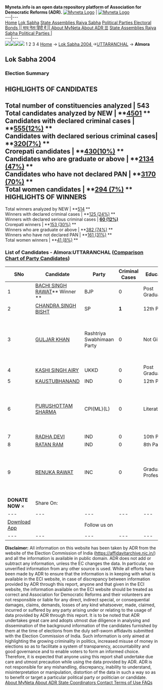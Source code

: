 **Myneta.info is an open data repository platform of Association for Democratic Reforms (ADR).**
[![Myneta Logo](https://www.myneta.info/lib/img/myneta-logo.png)](https://www.myneta.info/) | [![Myneta Logo](https://www.myneta.info/lib/img/adr-logo.png)](https://adrindia.org)  
---|---  
[Home](https://www.myneta.info/) [Lok Sabha](https://www.myneta.info/#ls "Lok Sabha") [ State Assemblies ](https://www.myneta.info/#sa "State Assemblies") [Rajya Sabha](https://www.myneta.info/#rs "Rajya Sabha") [Political Parties ](https://www.myneta.info/party "Political Parties") [ Electoral Bonds ](https://www.myneta.info/electoral_bonds "Electoral Bonds") [ || माय नेता हिंदी में || ](https://translate.google.co.in/translate?prev=hp&hl=en&js=y&u=www.myneta.info&sl=en&tl=hi&history_state0=) [ About MyNeta ](https://adrindia.org/content/about-myneta) [ About ADR ](https://adrindia.org/about-adr/who-we-are) [☰](javascript:void\(0\))
[ State Assemblies ](https://www.myneta.info/#sa "State Assemblies") [ Rajya Sabha ](https://www.myneta.info/#rs "Rajya Sabha") [ Political Parties ](https://www.myneta.info/party "Political Parties")
|   
---|---  
![](https://www.myneta.info/lib/img/banner/banner-1.png)![](https://www.myneta.info/lib/img/banner/banner-2.png)![](https://www.myneta.info/lib/img/banner/banner-3.png)![](https://www.myneta.info/lib/img/banner/banner-4.png)
1  2  3  4 
[Home](https://www.myneta.info/) → [Lok Sabha 2004 ](https://www.myneta.info/loksabha2004/)→[UTTARANCHAL](https://www.myneta.info/loksabha2004/index.php?action=show_constituencies&state_id=28) → **Almora**
### 
## Lok Sabha 2004 
###  Election Summary 
HIGHLIGHTS OF CANDIDATES  
---  
Total number of constituencies analyzed |  543   
Total candidates analyzed by NEW | **[4501](https://www.myneta.info/loksabha2004/index.php?action=summary&subAction=candidates_analyzed&sort=candidate#summary) **  
Candidates with declared criminal cases | **[555(12%)](https://www.myneta.info/loksabha2004/index.php?action=summary&subAction=crime&sort=candidate#summary) **  
Candidates with declared serious criminal cases| **[320(7%)](https://www.myneta.info/loksabha2004/index.php?action=summary&subAction=serious_crime&sort=candidate#summary) **  
Crorepati candidates | **[430(10%)](https://www.myneta.info/loksabha2004/index.php?action=summary&subAction=crorepati&sort=candidate#summary) **  
Candidates who are graduate or above | **[2134 (47%)](https://www.myneta.info/loksabha2004/index.php?action=summary&subAction=education&sort=candidate#summary) **  
Candidates who have not declared PAN | **[3170 (70%)](https://www.myneta.info/loksabha2004/index.php?action=summary&subAction=without_pan&sort=candidate#summary) **  
Total women candidates | **[294 (7%)](https://www.myneta.info/loksabha2004/index.php?action=summary&subAction=women_candidate&sort=candidate#summary) **  
HIGHLIGHTS OF WINNERS  
---  
Total winners analyzed by NEW | **[514](https://www.myneta.info/loksabha2004/index.php?action=summary&subAction=winner_analyzed&sort=candidate#summary) **  
Winners with declared criminal cases | **[125 (24%)](https://www.myneta.info/loksabha2004/index.php?action=summary&subAction=winner_crime&sort=candidate#summary) **  
Winners with declared serious criminal cases | **[60 (12%)](https://www.myneta.info/loksabha2004/index.php?action=summary&subAction=winner_serious_crime&sort=candidate#summary)**  
Crorepati winners | **[153 (30%)](https://www.myneta.info/loksabha2004/index.php?action=summary&subAction=winner_crorepati&sort=candidate#summary) **  
Winners who are graduate or above | **[382 (74%)](https://www.myneta.info/loksabha2004/index.php?action=summary&subAction=winner_education&sort=candidate#summary) **  
Winners who have not declared PAN | **[161 (31%)](https://www.myneta.info/loksabha2004/index.php?action=summary&subAction=winner_without_pan&sort=candidate#summary) **  
Total women winners | **[41 (8%)](https://www.myneta.info/loksabha2004/index.php?action=summary&subAction=winner_women&sort=candidate#summary) **  
### List of Candidates - Almora:UTTARANCHAL ([Comparison Chart of Party Candidates](https://www.myneta.info/loksabha2004/comparisonchart.php?constituency_id=499))
SNo | Candidate| Party| Criminal Cases| Education| Age| Total Assets| Liabilities  
---|---|---|---|---|---|---|---  
1  | [BACHI SINGH RAWAT](https://www.myneta.info/loksabha2004/candidate.php?candidate_id=5027)** Winner ** | BJP | 0 | Post Graduate| 54 | Rs 20,09,029 ~ 20 Lacs+ | Rs 20,000 ~ 20 Thou+  
2  | [CHANDRA SINGH BISHT](https://www.myneta.info/loksabha2004/candidate.php?candidate_id=5034) | SP | **1** | 12th Pass| 43 | Rs 3,09,000 ~ 3 Lacs+ | Rs 1,65,000 ~ 1 Lacs+  
3  | [GULJAR KHAN](https://www.myneta.info/loksabha2004/candidate.php?candidate_id=5030) | Rashtriya Swabhimaan Party | 0 | Not Given| 38 | ![](https://myneta.info/image_v2.php?myneta_folder=loksabha2004&candidate_id=5030&col=ta) | ![](https://myneta.info/image_v2.php?myneta_folder=loksabha2004&candidate_id=5030&col=lia)  
4  | [KASHI SINGH AIRY](https://www.myneta.info/loksabha2004/candidate.php?candidate_id=5029) | UKKD | 0 | Post Graduate| 48 | Rs 5,57,001 ~ 5 Lacs+ | Rs 8,86,874 ~ 8 Lacs+  
5  | [KAUSTUBHANAND](https://www.myneta.info/loksabha2004/candidate.php?candidate_id=5033) | IND | 0 | 12th Pass| 38 | Rs 10,38,000 ~ 10 Lacs+ | Rs 0 ~   
6  | [PURUSHOTTAM SHARMA](https://www.myneta.info/loksabha2004/candidate.php?candidate_id=5032) | CPI(ML)(L) | 0 | Literate| 43 | ![](https://myneta.info/image_v2.php?myneta_folder=loksabha2004&candidate_id=5032&col=ta) | ![](https://myneta.info/image_v2.php?myneta_folder=loksabha2004&candidate_id=5032&col=lia)  
7  | [RADHA DEVI](https://www.myneta.info/loksabha2004/candidate.php?candidate_id=5031) | IND | 0 | 10th Pass| 51 | Rs 12,43,500 ~ 12 Lacs+ | Rs 0 ~   
8  | [RATAN RAM](https://www.myneta.info/loksabha2004/candidate.php?candidate_id=5035) | IND | 0 | 8th Pass| 52 | Rs 2,86,000 ~ 2 Lacs+ | Rs 1,000 ~ 1 Thou+  
9  | [RENUKA RAWAT](https://www.myneta.info/loksabha2004/candidate.php?candidate_id=5028) | INC | 0 | Graduate Professional| 44 | ![](https://myneta.info/image_v2.php?myneta_folder=loksabha2004&candidate_id=5028&col=ta) | ![](https://myneta.info/image_v2.php?myneta_folder=loksabha2004&candidate_id=5028&col=lia)  
|  **DONATE NOW** × |  Share On:  | [](https://api.whatsapp.com/send?text=https%3A%2F%2Fmyneta.info%2Fpunjab2022%2Findex.php%3Faction%3Dshow_constituencies%26state_id%3D19) | [](https://www.facebook.com/sharer/sharer.php?u=https%3A%2F%2Fmyneta.info%2Fpunjab2022%2Findex.php%3Faction%3Dshow_constituencies%26state_id%3D19) | [](https://twitter.com/share?url=https%3A%2F%2Fmyneta.info%2Fpunjab2022%2Findex.php%3Faction%3Dshow_constituencies%26state_id%3D19)  
---|---|---|---|---  
| [ Download App ](https://play.google.com/store/apps/details?id=com.webrosoft.myneta1&pcampaignid=pcampaignidMKT-Other-global-all-co-prtnr-py-PartBadge-Mar2515-1) | [](https://play.google.com/store/apps/details?id=com.webrosoft.myneta1&pcampaignid=pcampaignidMKT-Other-global-all-co-prtnr-py-PartBadge-Mar2515-1) |  Follow us on  | [](https://www.facebook.com/adrindia.org/) | [](https://twitter.com/adrspeaks) | [](https://groups.google.com/g/national-election-watch?hl=en&pli=1) | [](https://www.instagram.com/adrspeaks/) | [](https://www.youtube.com/user/adrspeaks) | [](https://sharechat.com/profile/adrspeaks)  
---|---|---|---|---|---|---|---|---  
**Disclaimer:** All information on this website has been taken by ADR from the website of the Election Commission of India (https://affidavitarchive.nic.in/) and all the information is available in public domain. ADR does not add or subtract any information, unless the EC changes the data. In particular, no unverified information from any other source is used. While all efforts have been made by ADR to ensure that the information is in keeping with what is available in the ECI website, in case of discrepancy between information provided by ADR through this report, anyone and that given in the ECI website, the information available on the ECI website should be treated as correct and Association for Democratic Reforms and their volunteers are not responsible or liable for any direct, indirect special, or consequential damages, claims, demands, losses of any kind whatsoever, made, claimed, incurred or suffered by any party arising under or relating to the usage of data provided by ADR through this report. It is to be noted that ADR undertakes great care and adopts utmost due diligence in analysing and dissemination of the background information of the candidates furnished by them at the time of elections from the duly self-sworn affidavits submitted with the Election Commission of India. Such information is only aimed at highlighting the growing criminality in politics, increased misuse of money in elections so as to facilitate a system of transparency, accountability and good governance and to enable voters to form an informed choice. Therefore, it is expected that anyone using this report shall undertake due care and utmost precaution while using the data provided by ADR. ADR is not responsible for any mishandling, discrepancy, inability to understand, misinterpretation or manipulation, distortion of the data in such a way so as to benefit or target a particular political party or politician or candidate. 
[ About MyNeta ](https://adrindia.org/content/about-myneta) [ About ADR ](https://adrindia.org/about-adr/who-we-are) [ State Coordinators ](https://adrindia.org/about-adr/state-coordinators) [ Contact ](https://adrindia.org/contact-us) [ Terms of Use ](https://adrindia.org/content/adr-terms-use) [ FAQs ](https://adrindia.org/content/faqs)
